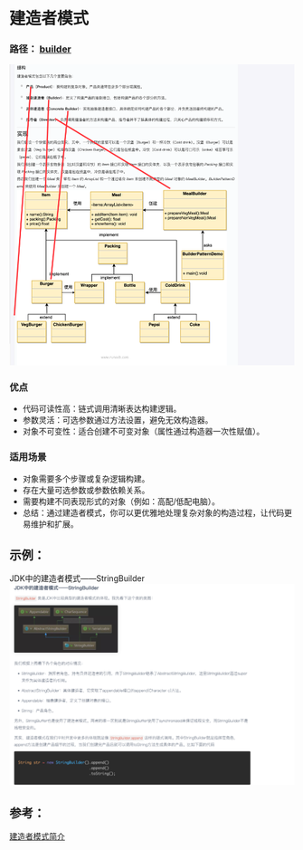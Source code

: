 
# 建造者模式
### 路径： [builder](src%2Fmain%2Fjava%2Fcom%2Fexample%2Fdesign%2Fbuilder)

![img_4.png](image/img_4.png)

### 优点
- 代码可读性高：链式调用清晰表达构建逻辑。
- 参数灵活：可选参数通过方法设置，避免无效构造器。
- 对象不可变性：适合创建不可变对象（属性通过构造器一次性赋值）。
### 适用场景
- 对象需要多个步骤或复杂逻辑构建。
- 存在大量可选参数或参数依赖关系。
- 需要构建不同表现形式的对象（例如：高配/低配电脑）。
- 总结：通过建造者模式，你可以更优雅地处理复杂对象的构造过程，让代码更易维护和扩展。

## 示例：
JDK中的建造者模式——StringBuilder
![img.png](/image/jdk中的StringBuilder.png)
## 参考：
[建造者模式简介](https://www.cnblogs.com/54chensongxia/p/12409493.html)
